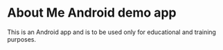 # About Me Android demo app

This is an Android app and is to be used only for educational and training purposes.

